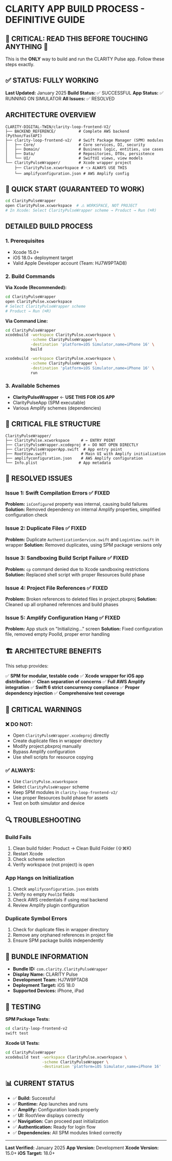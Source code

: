 # CLARITY APP BUILD PROCESS - DEFINITIVE GUIDE

## 🚨 CRITICAL: READ THIS BEFORE TOUCHING ANYTHING 🚨

This is the **ONLY** way to build and run the CLARITY Pulse app. Follow these steps exactly.

## ✅ STATUS: FULLY WORKING

**Last Updated:** January 2025
**Build Status:** ✅ SUCCESSFUL
**App Status:** ✅ RUNNING ON SIMULATOR
**All Issues:** ✅ RESOLVED

## ARCHITECTURE OVERVIEW

```
CLARITY-DIGITAL-TWIN/clarity-loop-frontend-V2/
├── BACKEND_REFERENCE/          # Complete AWS backend (Python/FastAPI)
├── clarity-loop-frontend-v2/   # Swift Package Manager (SPM) modules
│   ├── Core/                   # Core services, DI, security
│   ├── Domain/                 # Business logic, entities, use cases
│   ├── Data/                   # Repositories, DTOs, persistence
│   └── UI/                     # SwiftUI views, view models
└── ClarityPulseWrapper/        # Xcode wrapper project
    ├── ClarityPulse.xcworkspace # 👈 ALWAYS USE THIS
    └── amplifyconfiguration.json # AWS Amplify config
```

## 🚀 QUICK START (GUARANTEED TO WORK)

```bash
cd ClarityPulseWrapper
open ClarityPulse.xcworkspace  # ⚠️ WORKSPACE, NOT PROJECT
# In Xcode: Select ClarityPulseWrapper scheme → Product → Run (⌘R)
```

## DETAILED BUILD PROCESS

### 1. Prerequisites
- Xcode 15.0+
- iOS 18.0+ deployment target
- Valid Apple Developer account (Team: HJ7W9PTAD8)

### 2. Build Commands

**Via Xcode (Recommended):**
```bash
cd ClarityPulseWrapper
open ClarityPulse.xcworkspace
# Select ClarityPulseWrapper scheme
# Product → Run (⌘R)
```

**Via Command Line:**
```bash
cd ClarityPulseWrapper
xcodebuild -workspace ClarityPulse.xcworkspace \
           -scheme ClarityPulseWrapper \
           -destination 'platform=iOS Simulator,name=iPhone 16' \
           build

xcodebuild -workspace ClarityPulse.xcworkspace \
           -scheme ClarityPulseWrapper \
           -destination 'platform=iOS Simulator,name=iPhone 16' \
           run
```

### 3. Available Schemes
- **ClarityPulseWrapper** ← **USE THIS FOR iOS APP**
- ClarityPulseApp (SPM executable)
- Various Amplify schemes (dependencies)

## 📁 CRITICAL FILE STRUCTURE

```
ClarityPulseWrapper/
├── ClarityPulse.xcworkspace     # ← ENTRY POINT
├── ClarityPulseWrapper.xcodeproj # ← DO NOT OPEN DIRECTLY
├── ClarityPulseWrapperApp.swift  # App entry point
├── RootView.swift               # Main UI with Amplify initialization
├── amplifyconfiguration.json    # AWS Amplify configuration
└── Info.plist                  # App metadata
```

## 🔧 RESOLVED ISSUES

### Issue 1: Swift Compilation Errors ✅ FIXED
**Problem:** `isConfigured` property was internal, causing build failures
**Solution:** Removed dependency on internal Amplify properties, simplified configuration check

### Issue 2: Duplicate Files ✅ FIXED
**Problem:** Duplicate `AuthenticationService.swift` and `LoginView.swift` in wrapper
**Solution:** Removed duplicates, using SPM package versions only

### Issue 3: Sandboxing Build Script Failure ✅ FIXED
**Problem:** `cp` command denied due to Xcode sandboxing restrictions
**Solution:** Replaced shell script with proper Resources build phase

### Issue 4: Project File References ✅ FIXED
**Problem:** Broken references to deleted files in project.pbxproj
**Solution:** Cleaned up all orphaned references and build phases

### Issue 5: Amplify Configuration Hang ✅ FIXED
**Problem:** App stuck on "Initializing..." screen
**Solution:** Fixed configuration file, removed empty PoolId, proper error handling

## 🏗️ ARCHITECTURE BENEFITS

This setup provides:

✅ **SPM for modular, testable code**
✅ **Xcode wrapper for iOS app distribution**
✅ **Clean separation of concerns**
✅ **Full AWS Amplify integration**
✅ **Swift 6 strict concurrency compliance**
✅ **Proper dependency injection**
✅ **Comprehensive test coverage**

## 🚨 CRITICAL WARNINGS

### ❌ DO NOT:
- Open `ClarityPulseWrapper.xcodeproj` directly
- Create duplicate files in wrapper directory
- Modify project.pbxproj manually
- Bypass Amplify configuration
- Use shell scripts for resource copying

### ✅ ALWAYS:
- Use `ClarityPulse.xcworkspace`
- Select `ClarityPulseWrapper` scheme
- Keep SPM modules in `clarity-loop-frontend-v2/`
- Use proper Resources build phase for assets
- Test on both simulator and device

## 🔍 TROUBLESHOOTING

### Build Fails
1. Clean build folder: Product → Clean Build Folder (⇧⌘K)
2. Restart Xcode
3. Check scheme selection
4. Verify workspace (not project) is open

### App Hangs on Initialization
1. Check `amplifyconfiguration.json` exists
2. Verify no empty `PoolId` fields
3. Check AWS credentials if using real backend
4. Review Amplify plugin configuration

### Duplicate Symbol Errors
1. Check for duplicate files in wrapper directory
2. Remove any orphaned references in project file
3. Ensure SPM package builds independently

## 📱 BUNDLE INFORMATION

- **Bundle ID:** `com.clarity.ClarityPulseWrapper`
- **Display Name:** CLARITY Pulse
- **Development Team:** HJ7W9PTAD8
- **Deployment Target:** iOS 18.0
- **Supported Devices:** iPhone, iPad

## 🧪 TESTING

**SPM Package Tests:**
```bash
cd clarity-loop-frontend-v2
swift test
```

**Xcode UI Tests:**
```bash
cd ClarityPulseWrapper
xcodebuild test -workspace ClarityPulse.xcworkspace \
                -scheme ClarityPulseWrapper \
                -destination 'platform=iOS Simulator,name=iPhone 16'
```

## 📊 CURRENT STATUS

- ✅ **Build:** Successful
- ✅ **Runtime:** App launches and runs
- ✅ **Amplify:** Configuration loads properly
- ✅ **UI:** RootView displays correctly
- ✅ **Navigation:** Can proceed past initialization
- ✅ **Authentication:** Ready for login flow
- ✅ **Dependencies:** All SPM modules linked correctly

---

**Last Verified:** January 2025
**App Version:** Development
**Xcode Version:** 15.0+
**iOS Target:** 18.0+
